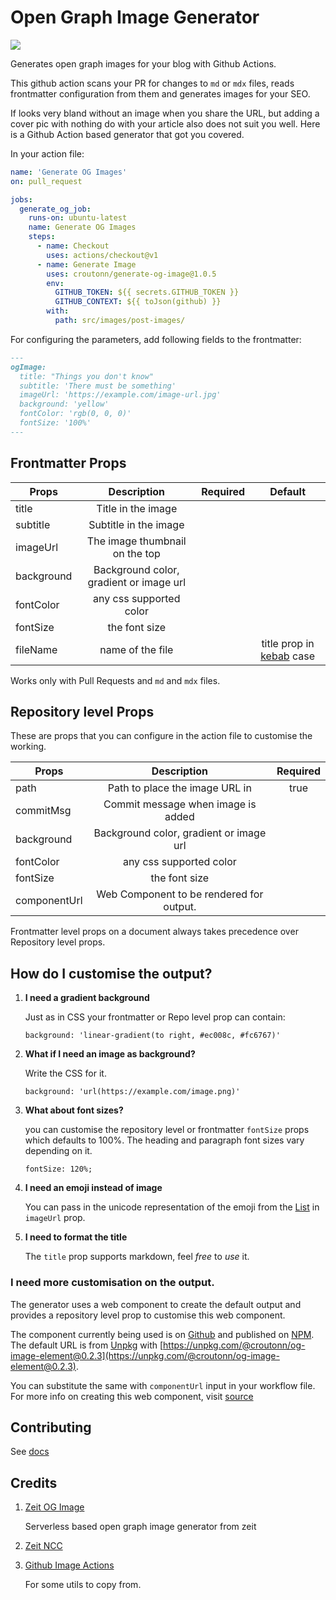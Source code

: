 # Open Graph Image Generator

![](https://github.com/croutonn/generate-og-image/workflows/Run%20tests/badge.svg)

Generates open graph images for your blog with Github Actions.

This github action scans your PR for changes to `md` or `mdx` files, reads frontmatter configuration from them and generates images for your SEO.

If looks very bland without an image when you share the URL, but adding a cover pic with nothing do with your article also does not suit you well. Here is a Github Action based generator that got you covered.

In your action file:

```yml
name: 'Generate OG Images'
on: pull_request

jobs:
  generate_og_job:
    runs-on: ubuntu-latest
    name: Generate OG Images
    steps:
      - name: Checkout
        uses: actions/checkout@v1
      - name: Generate Image
        uses: croutonn/generate-og-image@1.0.5
        env:
          GITHUB_TOKEN: ${{ secrets.GITHUB_TOKEN }}
          GITHUB_CONTEXT: ${{ toJson(github) }}
        with:
          path: src/images/post-images/
```

For configuring the parameters, add following fields to the frontmatter:

```md
---
ogImage:
  title: "Things you don't know"
  subtitle: 'There must be something'
  imageUrl: 'https://example.com/image-url.jpg'
  background: 'yellow'
  fontColor: 'rgb(0, 0, 0)'
  fontSize: '100%'
---
```

## Frontmatter Props

| Props      |               Description               | Required |                                Default                                |
| ---------- | :-------------------------------------: | :------: | :-------------------------------------------------------------------: |
| title      |           Title in the image            |          |                                                                       |
| subtitle   |          Subtitle in the image          |          |                                                                       |
| imageUrl   |     The image thumbnail on the top      |          |                                                                       |
| background | Background color, gradient or image url |          |                                                                       |
| fontColor  |         any css supported color         |          |                                                                       |
| fontSize   |              the font size              |          |                                                                       |
| fileName   |            name of the file             |          | title prop in [kebab](https://lodash.com/docs/4.17.15#kebabCase) case |

Works only with Pull Requests and `md` and `mdx` files.

## Repository level Props

These are props that you can configure in the action file to customise the working.

| Props        |               Description                | Required |
| ------------ | :--------------------------------------: | :------: |
| path         |      Path to place the image URL in      |   true   |
| commitMsg    |    Commit message when image is added    |          |
| background   | Background color, gradient or image url  |          |
| fontColor    |         any css supported color          |          |
| fontSize     |              the font size               |          |
| componentUrl | Web Component to be rendered for output. |          |

Frontmatter level props on a document always takes precedence over Repository level props.

## How do I customise the output?

1. **I need a gradient background**

   Just as in CSS your frontmatter or Repo level prop can contain:

   ```
   background: 'linear-gradient(to right, #ec008c, #fc6767)'
   ```

2. **What if I need an image as background?**

   Write the CSS for it.

   ```
   background: 'url(https://example.com/image.png)'
   ```

3. **What about font sizes?**

   you can customise the repository level or frontmatter `fontSize` props which defaults to 100%. The heading and paragraph font sizes vary depending on it.

   ```
   fontSize: 120%;
   ```

4. **I need an emoji instead of image**

   You can pass in the unicode representation of the emoji from the [List](https://unicode.org/emoji/charts/full-emoji-list.html) in `imageUrl` prop.

5. **I need to format the title**

   The `title` prop supports markdown, feel _free_ to _use_ it.

### I need more customisation on the output.

The generator uses a web component to create the default output and provides a repository level prop to customise this web component.

The component currently being used is on [Github](https://github.com/croutonn/og-image-element) and published on [NPM](https://www.npmjs.com/package/@croutonn/og-image-element). The default URL is from [Unpkg](https://unpkg.com/) with [https://unpkg.com/@croutonn/og-image-element@0.2.3](https://unpkg.com/@croutonn/og-image-element@0.2.3).

You can substitute the same with `componentUrl` input in your workflow file. For more info on creating this web component, visit [source](https://github.com/croutonn/generate-og-image/blob/304fd9aa0b21b01b0fdc8a3d1a63a19ffdc1840d/demo/test-file.jpg)

## Contributing

See [docs](./docs/contributors.md)

## Credits

1. [Zeit OG Image](https://github.com/zeit/og-image)

   Serverless based open graph image generator from zeit

2. [Zeit NCC](Compiler)

3. [Github Image Actions](https://github.com/calibreapp/image-actions)

   For some utils to copy from.
